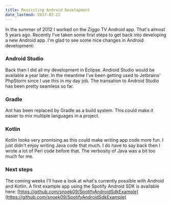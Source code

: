 ```yaml
---
title: Revisiting Android Development
date_lastmod: 2017-02-22
---
```


In the summer of 2012 I worked on the Ziggo TV Android app. That's almost 5 years ago.
Recently I've taken some first steps to get back into developing a new Android app.
I'm glad to see some nice changes in Android development:

<!-- more -->
### Android Studio

Back then I did all my development in Eclipse. Android Studio would be available a year later.
In the meantime I've been getting used to Jetbrains' PhpStorm since I use this in my day job.
The transation to Android Studio has been pretty seamless so far.

### Gradle

Ant has been replaced by Gradle as a build system. This could make it easier to mix multiple languages in a project.

### Kotlin

Kotlin looks very promising as this could make writing app code more fun.
I just didn't enjoy writing Java code that much. I do have to say back then I wrote a lot of Perl code before that. The verbosity of Java was a bit too much for me.
 
### Next steps
 
The coming weeks I'll have a look at what's currently possible with Android and Kotlin.
A first example app using the Spotify Android SDK is available here:
[https://github.com/snoek09/SpotifyAndroidSdkExample](https://github.com/snoek09/SpotifyAndroidSdkExample)
